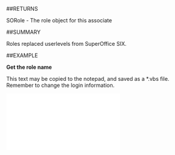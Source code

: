 

##RETURNS

SORole - The role object for this associate





##SUMMARY

Roles replaced userlevels from SuperOffice SIX.


##EXAMPLE

**Get the role name**

This text may be copied to the notepad, and saved as a *.vbs file. Remember to change the login information.

![](../../Examples/vbs/SOAssociate.Role.vbs.txt)





